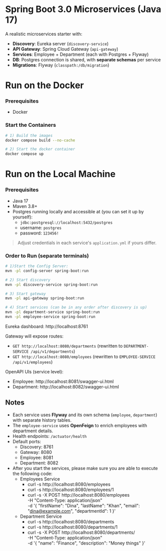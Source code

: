 # Spring Boot 3.0 Microservices (Java 17)

A realistic microservices starter with:

- **Discovery**: Eureka server (`discovery-service`)
- **API Gateway**: Spring Cloud Gateway (`api-gateway`)
- **Services**: Employee + Department (each with Postgres + Flyway)
- **DB**: Postgres connection is shared, with **separate schemas** per service
- **Migrations**: Flyway (`classpath:/db/migration`)

# Run on the Docker
### Prerequisites

- Docker

### Start the Containers
```bash
# 1) Build the images
docker compose build --no-cache

# 2) Start the docker container
docker compose up
```

# Run on the Local Machine
### Prerequisites

- Java 17
- Maven 3.8+
- Postgres running locally and accessible at (you can set it up by yourself):
  - `jdbc:postgresql://localhost:5432/postgres`
  - username: `postgres`
  - password: `123456!`

> Adjust credentials in each service's `application.yml` if yours differ.

### Order to Run (separate terminals)

```bash
# 1)Start the Config Server:
mvn -pl config-server spring-boot:run

# 2) Start discovery
mvn -pl discovery-service spring-boot:run

# 3) Start gateway
mvn -pl api-gateway spring-boot:run

# 4) Start services (can be in any order after discovery is up)
mvn -pl department-service spring-boot:run
mvn -pl employee-service spring-boot:run
```

Eureka dashboard: http://localhost:8761

Gateway will expose routes:

- `GET http://localhost:8080/departments` (rewritten to `DEPARTMENT-SERVICE /api/v1/departments`)
- `GET http://localhost:8080/employees` (rewritten to `EMPLOYEE-SERVICE /api/v1/employees`)

OpenAPI UIs (service level):

- Employee: http://localhost:8081/swagger-ui.html
- Department: http://localhost:8082/swagger-ui.html

## Notes

- Each service uses **Flyway** and its own schema (`employee`, `department`) with separate history tables.
- The `employee-service` uses **OpenFeign** to enrich employees with department details.
- Health endpoints: `/actuator/health`
- Default ports:
  - Discovery: 8761
  - Gateway: 8080
  - Employee: 8081
  - Department: 8082
- After you start the services, please make sure you are able to execute the following code:
  - Employees Service
    - curl -s http://localhost:8080/employees
    - curl -s http://localhost:8080/employees/1
    - curl -s -X POST http://localhost:8080/employees \
      -H "Content-Type: application/json" \
      -d '{ "firstName": "Dina", "lastName": "Khan", "email": "dina@example.com", "departmentId": 1 }'
  - Department Service
    - curl -s http://localhost:8080/departments
    - curl -s http://localhost:8080/departments/1
    - curl -s -X POST http://localhost:8080/departments/ \
      -H "Content-Type: application/json" \
      -d '{ "name": "Finance", "description": "Money things" }'
